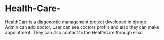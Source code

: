 # Health-Care-
HealthCare is a diagonostic management project developed in django. Admin can add doctor, User can see doctors profile and also they can make appointment. They can also contact to the HealthCare through email.
